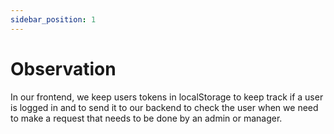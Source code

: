 ```yaml
---
sidebar_position: 1
---
```


# Observation

In our frontend, we keep users tokens in localStorage to keep track if a user is logged in and to send it to our backend to check the user when we need to make a request that needs to be done by an admin or manager.
